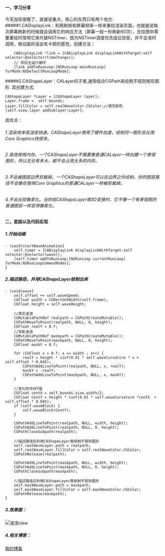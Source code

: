 #### 一，学习分享
今天加班很晚了，直接说重点，核心的东西只有两个地方:
#####1.CADisplayLink：利用刷帧和屏幕频率一样来重绘渲染页面，也就是说每次屏幕刷新的时候就会调用它的响应方法（屏幕一般一秒刷新60次），在绘图中需要重绘时常用它来代替NSTimer，因为NSTimer调度优先级比较低，并不会准时调用，做动画的话会有卡顿的感觉。创建方法：
```
    CADisplayLink *link = [CADisplayLink displayLinkWithTarget:self selector:@selector(timeChange)];
    // 添加主运行循环
    [link addToRunLoop:[NSRunLoop mainRunLoop] forMode:NSDefaultRunLoopMode];
```
#####2.CAShapeLayer：CALayer的子类,通常结合CGPath来绘制不规则矩形图形. 其创建方式:
```
CAShapeLayer *Layer = [CAShapeLayer layer];
Layer.frame =  self.bounds;
Layer.fillColor = self.realWaveColor.CGColor;//填充颜色
[self.view.layer addSublayer:Layer];
```
其优点：
###### 1.渲染效率高渲染快速。CAShapeLayer使用了硬件加速，绘制同一图形会比用Core Graphics快很多。
###### 2.高效使用内存。一个CAShapeLayer不需要像普通CALayer一样创建一个寄宿图形，所以无论有多大，都不会占用太多的内存。
###### 3.不会被图层边界剪裁掉。一个CAShapeLayer可以在边界之外绘制。你的图层路径不会像在使用Core Graphics的普通CALayer一样被剪裁掉。
###### 4.不会出现像素化。当你给CAShapeLayer做3D变换时，它不像一个有寄宿图的普通图层一样变得像素化。
#### 二，思路以及代码实现
##### 1.开始动画
```
- (void)startWaveAnimation{
    self.timer = [CADisplayLink displayLinkWithTarget:self selector:@selector(wave)];
    [self.timer addToRunLoop:[NSRunLoop currentRunLoop] forMode:NSRunLoopCommonModes];
}
```
##### 2.描述路径，并用CAShapeLayer绘制出来
```
- (void)wave{
    self.offset += self.waveSpeed;
    CGFloat width = CGRectGetWidth(self.frame);
    CGFloat height = self.waveHeight;
    
    //真实波浪
    CGMutablePathRef realpath = CGPathCreateMutable();
    CGPathMoveToPoint(realpath, NULL, 0, height);
    CGFloat realY = 0.f;
    //背影波浪
    CGMutablePathRef maskpath = CGPathCreateMutable();
    CGPathMoveToPoint(maskpath, NULL, 0, height);
    CGFloat maskY = 0.f;
    
    for (CGFloat x = 0.f; x <= width ; x++) {
        realY = height * sinf(0.01 * self.waveCurvature * x + self.offset * 0.045);
        CGPathAddLineToPoint(realpath, NULL, x, realY);
        maskY = -realY;
        CGPathAddLineToPoint(maskpath, NULL, x, maskY);
    }
    
    //变化的中间Y值
    CGFloat centX = self.bounds.size.width/2;
    CGFloat CentY = height * sinf(0.01 * self.waveCurvature *centX  + self.offset * 0.045);
    if (self.waveBlock) {
        self.waveBlock(CentY);
    }
    
    CGPathAddLineToPoint(realpath, NULL, width, height);
    CGPathAddLineToPoint(realpath, NULL, 0, height);
    CGPathCloseSubpath(realpath);
    
    //描述路径后利用CAShapeLayer类绘制不规则图形
    self.realWaveLayer.path = realpath;
    self.realWaveLayer.fillColor = self.realWaveColor.CGColor;
    CGPathRelease(realpath);
    
    CGPathAddLineToPoint(maskpath, NULL, width, height);
    CGPathAddLineToPoint(maskpath, NULL, 0, height);
    CGPathCloseSubpath(maskpath);
    
    //描述路径后利用CAShapeLayer类绘制不规则图形
    self.maskWaveLayer.path = maskpath;
    self.maskWaveLayer.fillColor = self.maskWaveColor.CGColor;
    CGPathRelease(maskpath);
}
```
##### 3.效果图：
![波浪view](http://img.blog.csdn.net/20160925001825048)
##### 4.相关博客：
[我的博客](http://blog.csdn.net/cehae/article/details/52655118)